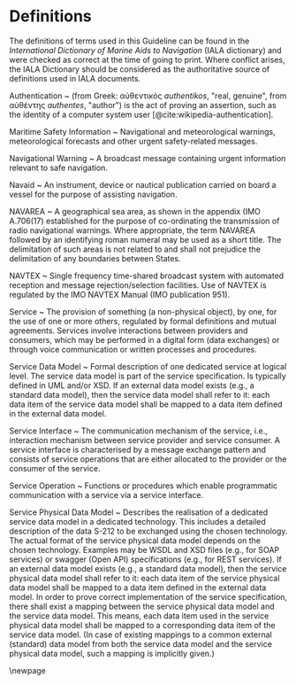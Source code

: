 # Definitions

The definitions of terms used in this Guideline can be found in the *International Dictionary of Marine Aids to Navigation* (IALA dictionary) and were checked as correct at the time of going to print. Where conflict arises, the IALA Dictionary should be considered as the authoritative source of definitions used in IALA documents.

Authentication
  ~ (from Greek: αὐθεντικός *authentikos*, "real, genuine", from αὐθέντης *authentes*, "author") is the act of proving an assertion, such as the identity of a computer system user [@cite:wikipedia-authentication].

Maritime Safety Information
  ~ Navigational and meteorological warnings, meteorological forecasts and other urgent safety-related messages.

Navigational Warning
  ~ A broadcast message containing urgent information relevant to safe navigation.

Navaid
  ~ An instrument, device or nautical publication carried on board a vessel for the purpose of assisting navigation.

NAVAREA
  ~ A geographical sea area, as shown in the appendix (IMO A.706(17) established for the purpose of co-ordinating the transmission of radio navigational warnings. Where appropriate, the term NAVAREA followed by an identifying roman numeral may be used as a short title. The delimitation of such areas is not related to and shall not prejudice the delimitation of any boundaries between States.

NAVTEX
  ~ Single frequency time-shared broadcast system with automated reception and message rejection/selection facilities. Use of NAVTEX is regulated by the IMO NAVTEX Manual (IMO publication 951).

Service
  ~ The provision of something (a non-physical object), by one, for the use of one or more others, regulated by formal definitions and mutual agreements. Services involve interactions between providers and consumers, which may be performed in a digital form (data exchanges) or through voice communication or written processes and procedures. 

Service Data Model
  ~ Formal description of one dedicated service at logical level. The service data model is part of the service specification. Is typically defined in UML and/or XSD. If an external data model exists (e.g., a standard data model), then the service data model shall refer to it: each data item of the service data model shall be mapped to a data item defined in the external data model.

Service Interface
  ~ The communication mechanism of the service, i.e., interaction mechanism between service provider and service consumer. A service interface is characterised by a message exchange pattern and consists of service operations that are either allocated to the provider or the consumer of the service.

Service Operation
  ~ Functions or procedures which enable programmatic communication with a service via a service interface.

Service Physical Data Model
  ~ Describes the realisation of a dedicated service data model in a dedicated technology. This includes a detailed description of the data S-212 to be exchanged using the chosen technology. The actual format of the service physical data model depends on the chosen technology. Examples may be WSDL and XSD files (e.g., for SOAP services) or swagger (Open API) specifications (e.g., for REST services). If an external data model exists (e.g., a standard data model), then the service physical data model shall refer to it: each data item of the service physical data model shall be mapped to a data item defined in the external data model.
  In order to prove correct implementation of the service specification, there shall exist a mapping between the service physical data model and the service data model. This means, each data item used in the service physical data model shall be mapped to a corresponding data item of the service data model. (In case of existing mappings to a common external (standard) data model from both the service data model and the service physical data model, such a mapping is implicitly given.)

\newpage
